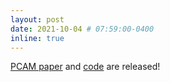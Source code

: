 ```yaml
---
layout: post
date: 2021-10-04 # 07:59:00-0400
inline: true
---
```


[PCAM paper](https://arxiv.org/abs/2110.01269) and [code](https://github.com/valeoai/PCAM) are released!